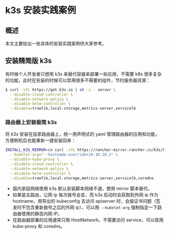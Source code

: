 # k3s 安装实践案例

## 概述

本文主要给出一些具体的安装实践案例供大家参考。

## 安装精简版 k3s

有时候个人开发者只想用 k3s 来替代容器来部署一些应用，不需要 k8s 很多复杂的功能，此时在安装的时候可以禁用很多不需要的组件，节约服务器资源：

```bash
$ curl -sfL https://get.k3s.io | sh -s - server \
  --disable-cloud-controller \
  --disable-network-policy \
  --disable-helm-controller \
  --disable=traefik,local-storage,metrics-server,servicelb
```

### 路由器上安装极简 k3s

将 k3s 安装在自家路由器上，统一用声明式的 yaml 管理路由器的应用和功能，方便刷机后也能重新一键安装回来：

```bash
INSTALL_K3S_MIRROR=cn curl -sfL https://rancher-mirror.rancher.cn/k3s/k3s-install.sh | sh -s - server \
  --kubelet-arg="--hostname-override=10.10.10.2" \
  --disable-kube-proxy \
  --disable-cloud-controller \
  --disable-network-policy \
  --disable-helm-controller \
  --disable=traefik,local-storage,metrics-server,servicelb,coredns
```

* 国内家庭网络使用 k3s 默认安装脚本网络不通，使用 mirror 脚本替代。
* 如果是主路由，公网 ip 每次拨号会变，而 k3s 启动时会获取到外网 ip 作为 hostname，用导出的 kubeconfig 去访问 apiserver 时，会报证书问题（签发时不包含重新拨号之后的外网 ip），可以用 `--kubelet-arg` 强制指定一下路由器使用的静态内网 IP。
* 在路由器部署的应用通常只用 HostNetwork，不需要访问 service，可以禁用 kube-proxy 和 coredns。

